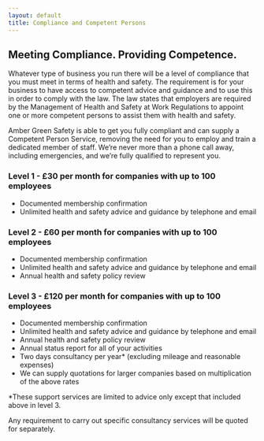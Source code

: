 ```yaml
---
layout: default
title: Compliance and Competent Persons
---
```


## Meeting Compliance. Providing Competence.

Whatever type of business you run there will be a level of compliance that you must meet in terms of health and safety. The requirement is for your business to have access to competent advice and guidance and to use this in order to comply with the law. The law states that employers are required by the Management of Health and Safety at Work Regulations to appoint one or more competent persons to assist them with health and safety.

Amber Green Safety is able to get you fully compliant and can supply a Competent Person Service, removing the need for you to employ and train a dedicated member of staff. We’re never more than a phone call away, including emergencies, and we’re fully qualified to represent you.

### Level 1 - £30 per month for companies with up to 100 employees

* Documented membership confirmation
* Unlimited health and safety advice and guidance by telephone and email

### Level 2 - £60 per month for companies with up to 100 employees

* Documented membership confirmation
* Unlimited health and safety advice and guidance by telephone and email
* Annual health and safety policy review

### Level 3 - £120 per month for companies with up to 100 employees

* Documented membership confirmation
* Unlimited health and safety advice and guidance by telephone and email
* Annual health and safety policy review
* Annual status report for all of your activities
* Two days consultancy per year* (excluding mileage and reasonable expenses)
* We can supply quotations for larger companies based on multiplication of the above rates

*These support services are limited to advice only except that included above in level 3.

Any requirement to carry out specific consultancy services will be quoted for separately.
